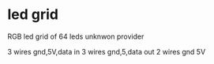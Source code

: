 # led grid

RGB led grid of 64 leds
unknwon provider

3 wires gnd,5V,data in 
3 wires gnd,5,data out
2 wires gnd 5V

